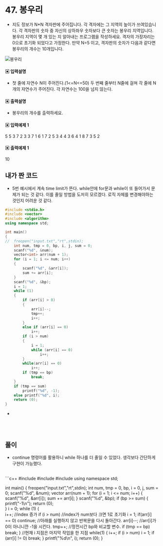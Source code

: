 # 47. 봉우리

* 지도 정보가 N*N 격자판에 주어집니다. 각 격자에는 그 지역의 높이가 쓰여있습니다. 각 격자판의 숫자 중 자신의 상하좌우 숫자보다 큰 숫자는 봉우리 지역입니다. 봉우리 지역이 몇 개 있는 지 알아내는 프로그램을 작성하세요. 
격자의 가장자리는 0으로 초기화 되었다고 가정한다. 만약 N=5 이고, 격자판의 숫자가 다음과 같다면 봉우리의 개수는 10개입니다.

![봉우리](https://github.com/MinsoftK/c-Algorithm_Q/blob/master/img/47.png?raw=true)


#### ▣ 입력설명

* 첫 줄에 자연수 N이 주어진다.(1<=N<=50) 
두 번째 줄부터 N줄에 걸쳐 각 줄에 N개의 자연수가 주어진다. 각 자연수는 100을 넘지 않는다. 



#### ▣ 출력설명

* 봉우리의 개수를 출력하세요.





#### ▣ 입력예제 1
5
5 3 7 2 3
3 7 1 6 1
7 2 5 3 4
4 3 6 4 1
8 7 3 5 2



#### ▣ 출력예제 1
10



## 내가 짠 코드
* 5번 예시에서 계속 time limit가 뜬다. while안에 for문과 while이 또 들어가서 문제가 되는 것 같다. 이를 줄일 방법을 도저히 모르겠다. 로직 자체를 변경해야하는 것인지 어려운 것 같다.
```c++
#include <stdio.h>
#include <vector>
#include <algorithm>
using namespace std;

int main()
{
//	freopen("input.txt","rt",stdin);
	int num, tmp = 0, bp, i, j, sum = 0;
	scanf("%d", &num);
	vector<int> arr(num + 1);
	for (i = 1; i <= num; i++)
	{
		scanf("%d", &arr[i]);
		sum += arr[i];
	}
	scanf("%d", &bp);
	i = 1;
	while (1)
	{  
		if (arr[i] > 0) 
		{
			arr[i]--;
			tmp++;
			i++;
		}
		else if (arr[i] == 0)
			i++;
		if (i > num)
		{
			i = 1;
			while (arr[i] == 0)
				i++;
		}
		while(arr[i] == 0)
			i++;
		if (tmp == bp)
			break;
	}
	if (tmp == sum)
		printf("%d", -1);
	else printf("%d", i);
	return (0);
}

```
* 
<br><br> 

## 풀이
* continue 명령어를 활용하니 while 하나를 더 줄일 수 있었다. 생각보다 간단하게 구현이 가능했다. 
<br/>
```c++
#include <stdio.h>
#include <vector>
#include <algorithm>
using namespace std;

int main()
{
	freopen("input.txt","rt",stdin);
	int num, tmp = 0, bp, i = 0, j, sum = 0;
	scanf("%d", &num);
	vector<int> arr(num + 1);
	for (i = 1; i <= num; i++)
	{
		scanf("%d", &arr[i]);
		sum += arr[i];
	}
	scanf("%d", &bp);
	if (bp >= sum)
	{
		printf("-1\n");
		return (0);		
	}
	i = 0;
	while (1)
	{  
		i++; //index 증가
		if (i > num) //index가 num보다 크면 1로 초기화 
			i = 1;
		if(arr[i] == 0)
			continue; //아래를 실행하지 않고 반복문을 다시 돌아간다. 
		arr[i]--; //arr[i]가 0이 아니니깐 -1을 시킨다.
		tmp++; //정전시간 bp와 비교할 변수.
		if (tmp == bp)
			break; 
	}
	//현재 i 지점은 마지막 작업을 한 지점 
	while(1)
	{
		i++;
		if (i > num)
			i = 1;
		if (arr[i] != 0)
			break;
	}
	printf("%d\n", i);
	return (0);
}

```
